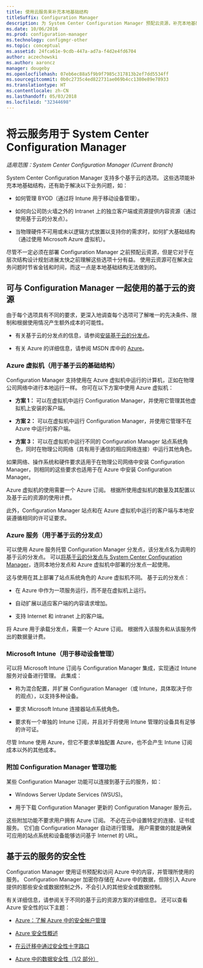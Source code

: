 ```yaml
---
title: 使用云服务来补充本地基础结构
titleSuffix: Configuration Manager
description: 为 System Center Configuration Manager 预配云资源，补充本地基础结构。
ms.date: 10/06/2016
ms.prod: configuration-manager
ms.technology: configmgr-other
ms.topic: conceptual
ms.assetid: 24fca61e-9cdb-447a-ad7a-f4d2e4fd6704
author: aczechowski
ms.author: aaroncz
manager: dougeby
ms.openlocfilehash: 07eb6ec88a5f9b9f7985c317813b2ef7dd5534ff
ms.sourcegitcommit: 0b0c2735c4ed822731ae069b4cc1380e89e78933
ms.translationtype: HT
ms.contentlocale: zh-CN
ms.lasthandoff: 05/03/2018
ms.locfileid: "32344698"
---
```

# <a name="use-cloud-services-with-system-center-configuration-manager"></a>将云服务用于 System Center Configuration Manager

*适用范围：System Center Configuration Manager (Current Branch)*

System Center Configuration Manager 支持多个基于云的选项。 这些选项能补充本地基础结构，还有助于解决以下业务问题，如：  

-   如何管理 BYOD（通过将 Intune 用于移动设备管理）。  

-   如何向公司防火墙之外的 Intranet 上的独立客户端或资源提供内容资源（通过使用基于云的分发点）。  

-   当物理硬件不可用或未以逻辑方式放置以支持你的需求时，如何扩大基础结构（通过使用 Microsoft Azure 虚拟机）。  

尽管不一定必须在部署 Configuration Manager 之前预配云资源，但是它对于在层次结构设计规划进展太快之前理解这些选项十分有益。 使用云资源可在解决业务问题时节省金钱和时间，而这一点是本地基础结构无法做到的。  

## <a name="cloud-based-resources-you-can-use-with-configuration-manager"></a>可与 Configuration Manager 一起使用的基于云的资源  
 由于每个选项具有不同的要求，更深入地调查每个选项可了解唯一的先决条件、限制和根据使用情况产生额外成本的可能性。  

-   有关基于云的分发点的信息，请参阅[安装基于云的分发点](/sccm/core/servers/deploy/configure/install-cloud-based-distribution-points-in-microsoft-azure)。

-   有关 Azure 的详细信息，请参阅 MSDN 库中的 [Azure](http://go.microsoft.com/fwlink/p/?LinkId=262965)。  

### <a name="azure-virtual-machines-for-cloud-based-infrastructure"></a>Azure 虚拟机（用于基于云的基础结构）  
 Configuration Manager 支持使用在 Azure 虚拟机中运行的计算机，正如在物理公司网络中进行本地运行一样。 你可在以下方案中使用 Azure 虚拟机：  

-   **方案 1：** 可以在虚拟机中运行 Configuration Manager，并使用它管理其他虚拟机上安装的客户端。  

-   **方案 2：** 可以在虚拟机中运行 Configuration Manager，并使用它管理不在 Azure 中运行的客户端。  

-   **方案 3：** 可以在虚拟机中运行不同的 Configuration Manager 站点系统角色，同时在物理公司网络（具有用于通信的相应网络连接）中运行其他角色。  

如果网络、操作系统和硬件要求适用于在物理公司网络中安装 Configuration Manager，则相同的这些要求也适用于在 Azure 中安装 Configuration Manager。  

Azure 虚拟机的使用需要一个 Azure 订阅。 根据所使用虚拟机的数量及其配置以及基于云的资源的使用计费。  

此外，Configuration Manager 站点和在 Azure 虚拟机中运行的客户端与本地安装遵循相同的许可证要求。  

### <a name="azure-services-for-cloud-based-distribution-points"></a>Azure 服务（用于基于云的分发点）  
 可以使用 Azure 服务托管 Configuration Manager 分发点，该分发点名为调用的基于云的分发点。 可以[将基于云的分发点与 System Center Configuration Manager](../../core/plan-design/hierarchy/use-a-cloud-based-distribution-point.md)，连同本地分发点和 Azure 虚拟机中部署的分发点一起使用。  

 这与使用在其上部署了站点系统角色的 Azure 虚拟机不同。 基于云的分发点：  

-   在 Azure 中作为一项服务运行，而不是在虚拟机上运行。  

-   自动扩展以适应客户端的内容请求增加。  

-   支持 Internet 和 intranet 上的客户端。  

将 Azure 用于承载分发点，需要一个 Azure 订阅。 根据传入该服务和从该服务传出的数据量计费。  

### <a name="microsoft-intune-for-mobile-device-management"></a>Microsoft Intune（用于移动设备管理）  
 可以将 Microsoft Intune 订阅与 Configuration Manager 集成，实现通过 Intune 服务对设备进行管理。 此集成：  

-   称为混合配置，并扩展 Configuration Manager（或 Intune，具体取决于你的观点），以支持多种设备。  

-   要求 Microsoft Intune 连接器站点系统角色。  

-   要求有一个单独的 Intune 订阅，并且对于将使用 Intune 管理的设备具有足够的许可证。  

尽管 Intune 使用 Azure，但它不要求单独配置 Azure，也不会产生 Intune 订阅成本以外的其他成本。  

### <a name="additional-configuration-manager-capabilities"></a>附加 Configuration Manager 管理功能  
 某些 Configuration Manager 功能可以连接到基于云的服务，如：  

-   Windows Server Update Services (WSUS)。  

-   用于下载 Configuration Manager 更新的 Configuration Manager 服务云。  

这些附加功能不要求用户拥有 Azure 订阅。 不必在云中设置特定的连接、证书或服务。 它们由 Configuration Manager 自动进行管理。 用户需要做的就是确保可应用的站点系统和设备能够访问基于 Internet 的 URL。  

##  <a name="BKMK_CloudSec"></a>基于云的服务的安全性  
 Configuration Manager 使用证书预配和访问 Azure 中的内容，并管理所使用的服务。 Configuration Manager 加密你存储在 Azure 中的数据，但除引入 Azure 提供的那些安全或数据控制之外，不会引入的其他安全或数据控制。  

 有关详细信息，请参阅关于不同的基于云的资源方案的详细信息。 还可以查看 Azure 安全性的以下主题：  

-   [Azure：了解 Azure 中的安全帐户管理](http://go.microsoft.com/fwlink/p/?LinkId=262968)  

-   [Azure 安全性概述](http://go.microsoft.com/fwlink/p/?LinkId=262970)  

-   [在云迁移中通过安全性十字路口](http://go.microsoft.com/fwlink/p/?LinkId=262971)  

-   [Azure 中的数据安全性（1/2 部分）](http://go.microsoft.com/fwlink/p/?LinkId=262974)  

